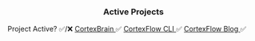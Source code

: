 <h3 align="center">Active Projects </h3
<table>
  <tr>
    <th>Project</th>
    <th>Active? ✅/❌</th>
  </tr>
  <tr>
    <td>
    <a href ="https://github.com/CortexFlow/CortexBrain">
        CortexBrain
    </a>
    </td>
    <td>✅</td>
  </tr>
  <tr>
    <td>
    <a href ="https://github.com/CortexFlow/CortexBrain">
       CortexFlow CLI 
    </a>
    </td>
    <td>✅</td>
  </tr>
  <tr>
    <td>
    <a href ="https://blog.cortexflow.org">
        CortexFlow Blog
    </a>
    </td>
    <td>✅</td>
  </tr>
</table>
